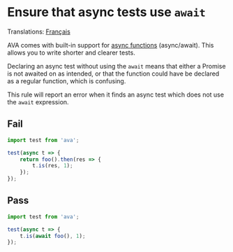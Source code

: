 # Ensure that async tests use `await`

Translations: [Français](https://github.com/avajs/ava-docs/blob/master/fr_FR/related/eslint-plugin-ava/docs/rules/no-async-fn-without-await.md)

AVA comes with built-in support for [async functions](http://www.2ality.com/2016/02/async-functions.html) (async/await). This allows you to write shorter and clearer tests.

Declaring an async test without using the `await` means that either a Promise is not awaited on as intended, or that the function could have be declared as a regular function, which is confusing.

This rule will report an error when it finds an async test which does not use the `await` expression.


## Fail

```js
import test from 'ava';

test(async t => {
	return foo().then(res => {
		t.is(res, 1);
	});
});
```


## Pass

```js
import test from 'ava';

test(async t => {
	t.is(await foo(), 1);
});
```

